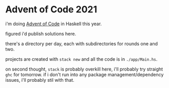 # Advent of Code 2021

i'm doing [Advent of Code](https://adventofcode.com/2021/) in Haskell this year.

figured i'd publish solutions here.

there's a directory per day, each with subdirectories for rounds one and two.

projects are created with `stack new` and all the code is in `./app/Main.hs`.

on second thought, `stack` is probably overkill here, i'll probably try straight `ghc` for tomorrow. if i don't run into any package management/dependency issues, i'll probably stil with that.
